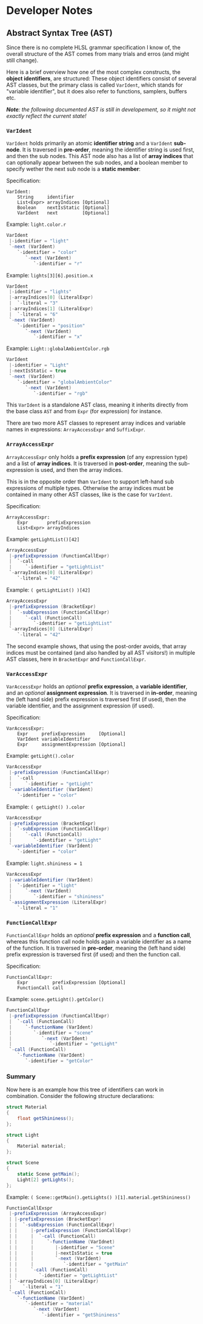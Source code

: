 
# Developer Notes #

Abstract Syntax Tree (AST)
--------------------------

Since there is no complete HLSL grammar specification I know of,
the overall structure of the AST comes from many trials and erros (and might still change).

Here is a brief overview how one of the most complex constructs, the **object identifiers**, are structured:
These object identifiers consist of several AST classes, but the primary class is called `VarIdent`,
which stands for "variable identifier", but it does also refer to functions, samplers, buffers etc.

***Note**: the following documented AST is still in developement, so it might not exactly reflect the current state!*

### `VarIdent` ###

`VarIdent` holds primarily an atomic **identifier string** and a `VarIdent` **sub-node**.
It is traversed in **pre-order**, meaning the identifier string is used first, and then the sub nodes.
This AST node also has a list of **array indices** that can optionally appear between the sub nodes,
and a boolean member to specify wether the next sub node is a **static member**:

Specification:
```
VarIdent:
    String     identifier
    List<Expr> arrayIndices [Optional]
    Boolean    nextIsStatic [Optional]
    VarIdent   next         [Optional]
```

Example: `light.color.r`
```cs
VarIdent
 |-identifier = "light"
 `-next (VarIdent)
    `-identifier = "color"
       `-next (VarIdent)
          `-identifier = "r"
```

Example: `lights[3][6].position.x`
```cs
VarIdent
 |-identifier = "lights"
 |-arrayIndices[0] (LiteralExpr)
 |  `-literal = "3"
 |-arrayIndices[1] (LiteralExpr)
 |  `-literal = "6"
 `-next (VarIdent)
    `-identifier = "position"
       `-next (VarIdent)
          `-identifier = "x"
```

Example: `Light::globalAmbientColor.rgb`
```cs
VarIdent
 |-identifier = "Light"
 |-nextIsStatic = true
 `-next (VarIdent)
    `-identifier = "globalAmbientColor"
       `-next (VarIdent)
          `-identifier = "rgb"
```

This `VarIdent` is a standalone AST class, meaning it inherits directly from the base class `AST` and from `Expr` (for expression) for instance.

There are two more AST classes to represent array indices and variable names in expressions: `ArrayAccessExpr` and `SuffixExpr`.

### `ArrayAccessExpr` ###

`ArrayAccessExpr` only holds a **prefix expression** (of any expression type) and a list of **array indices**.
It is traversed in **post-order**, meaning the sub-expression is used, and then the array indices.

This is in the opposite order than `VarIdent` to support left-hand sub expressions of multiple types.
Otherwise the array indices must be contained in many other AST classes, like is the case for `VarIdent`.

Specification:
```
ArrayAccessExpr:
    Expr       prefixExpression
    List<Expr> arrayIndices
```

Example: `getLightList()[42]`
```cs
ArrayAccessExpr
 |-prefixExpression (FunctionCallExpr)
 |  `-call
 |     `-identifier = "getLightList"
 `-arrayIndices[0] (LiteralExpr)
    `-literal = "42"
```

Example: `( getLightList() )[42]`
```cs
ArrayAccessExpr
 |-prefixExpression (BracketExpr)
 |  `-subExpression (FunctionCallExpr)
 |     `-call (FunctionCall)
 |        `-identifier = "getLightList"
 `-arrayIndices[0] (LiteralExpr)
    `-literal = "42"
```

The second example shows, that using the post-order avoids,
that array indices must be contained (and also handled by all AST visitors!) in multiple AST classes,
here in `BracketExpr` and `FunctionCallExpr`.

### `VarAccessExpr` ###

`VarAccessExpr` holds an *optional* **prefix expression**, a **variable identifier**, and an *optional* **assignment expression**.
It is traversed in **in-order**, meaning the (left hand side) prefix expression is traversed first (if used),
then the variable identifier, and the assignment expression (if used).

Specification:
```
VarAccessExpr:
    Expr     prefixExpression     [Optional]
    VarIdent variableIdentifier
    Expr     assignmentExpression [Optional]
```

Example: `getLight().color`
```cs
VarAccessExpr
 |-prefixExpression (FunctionCallExpr)
 |  `-call
 |     `-identifier = "getLight"
 `-variableIdentifier (VarIdent)
    `-identifier = "color"
```

Example: `( getLight() ).color`
```cs
VarAccessExpr
 |-prefixExpression (BracketExpr)
 |  `-subExpression (FunctionCallExpr)
 |     `-call (FunctionCall)
 |        `-identifier = "getLight"
 `-variableIdentifier (VarIdent)
    `-identifier = "color"
```

Example: `light.shininess = 1`
```cs
VarAccessExpr
 |-variableIdentifier (VarIdent)
 |  `-identifier = "light"
 |     `-next (VarIdent)
 |        `-identifier = "shininess"
 `-assignmentExpression (LiteralExpr)
    `-literal = "1"
```

### `FunctionCallExpr` ###

`FunctionCallExpr` holds an *optional* **prefix expression** and a **function call**,
whereas this function call node holds again a variable identifier as a name of the function.
It is traversed in **pre-order**, meaning the (left hand side) prefix expression is traversed first (if used)
and then the function call.

Specification:
```
FunctionCallExpr:
    Expr         prefixExpression [Optional]
    FunctionCall call
```

Example: `scene.getLight().getColor()`
```cs
FunctionCallExpr
 |-prefixExpression (FunctionCallExpr)
 |  `-call (FunctionCall)
 |     `-functionName (VarIdent)
 |        `-identifier = "scene"
 |           `-next (VarIdent)
 |              `-identifier = "getLight"
 `-call (FunctionCall)
    `-functionName (VarIdent)
       `-identifier = "getColor"
```

### Summary ###

Now here is an example how this tree of identifiers can work in combination.
Consider the following structure declarations:
```cs
struct Material
{
	float getShininess();
};

struct Light
{
	Material material;
};

struct Scene
{
	static Scene getMain();
	Light[2] getLights();
};
```

Example: `( Scene::getMain().getLights() )[1].material.getShininess()`
```cs
FunctionCallExspr
 |-prefixExpression (ArrayAccessExpr)
 | |-prefixExpression (BracketExpr)
 | |  `-subExpression (FunctionCallExpr)
 | |     |-prefixExpression (FunctionCallExpr)
 | |     |  `-call (FunctionCall)
 | |     |     `-functionName (VarIdnet)
 | |     |        |-identifier = "Scene"
 | |     |        |-nextIsStatic = true
 | |     |        `-next (VarIdent)
 | |     |           `-identifier = "getMain"
 | |     `-call (FunctionCall)
 | |        `-identifier = "getLightList"
 | `-arrayIndices[0] (LiteralExpr)
 |    `-literal = "1"
 `-call (FunctionCall)
    `-functionName (VarIdent)
       `-identifier = "material"
          `-next (VarIdent)
             `-identifier = "getShininess"
```







